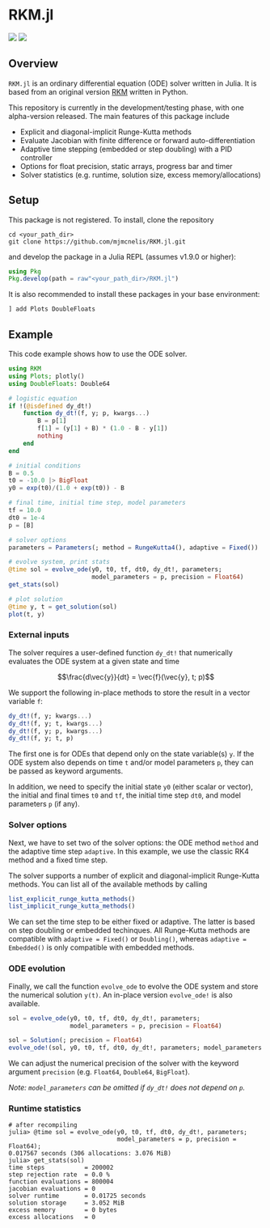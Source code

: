# RKM.jl

[![](https://img.shields.io/badge/docs-stable-blue.svg)](https://mjmcnelis.github.io/RKM.jl/stable)
[![](https://img.shields.io/badge/docs-dev-blue.svg)](https://mjmcnelis.github.io/RKM.jl/dev)

## Overview
`RKM.jl` is an ordinary differential equation (ODE) solver written in Julia. It is based from an original version [RKM](https://github.com/mjmcnelis/RKM) written in Python.

This repository is currently in the development/testing phase, with one alpha-version released. The main features of this package include

- Explicit and diagonal-implicit Runge-Kutta methods
- Evaluate Jacobian with finite difference or forward auto-differentiation
- Adaptive time stepping (embedded or step doubling) with a PID controller
- Options for float precision, static arrays, progress bar and timer
- Solver statistics (e.g. runtime, solution size, excess memory/allocations)

## Setup
This package is not registered. To install, clone the repository

    cd <your_path_dir>
    git clone https://github.com/mjmcnelis/RKM.jl.git

and develop the package in a Julia REPL (assumes v1.9.0 or higher):
```julia
using Pkg
Pkg.develop(path = raw"<your_path_dir>/RKM.jl")
```

It is also recommended to install these packages in your base environment:
```julia
] add Plots DoubleFloats
```

## Example
This code example shows how to use the ODE solver.
```julia
using RKM
using Plots; plotly()
using DoubleFloats: Double64

# logistic equation
if !(@isdefined dy_dt!)
    function dy_dt!(f, y; p, kwargs...)
        B = p[1]
        f[1] = (y[1] + B) * (1.0 - B - y[1])
        nothing
    end
end

# initial conditions
B = 0.5
t0 = -10.0 |> BigFloat
y0 = exp(t0)/(1.0 + exp(t0)) - B

# final time, initial time step, model parameters
tf = 10.0
dt0 = 1e-4
p = [B]

# solver options
parameters = Parameters(; method = RungeKutta4(), adaptive = Fixed())

# evolve system, print stats
@time sol = evolve_ode(y0, t0, tf, dt0, dy_dt!, parameters;
                       model_parameters = p, precision = Float64)
get_stats(sol)

# plot solution
@time y, t = get_solution(sol)
plot(t, y)
```
### External inputs
The solver requires a user-defined function `dy_dt!` that numerically evaluates the ODE system at a given state and time
```math
\frac{d\vec{y}}{dt} = \vec{f}(\vec{y}, t; p)
```
We support the following in-place methods to store the result in a vector variable `f`:
```julia
dy_dt!(f, y; kwargs...)
dy_dt!(f, y; t, kwargs...)
dy_dt!(f, y; p, kwargs...)
dy_dt!(f, y; t, p)
```
The first one is for ODEs that depend only on the state variable(s) `y`. If the ODE system also depends on time `t` and/or model parameters `p`, they can be passed as keyword arguments.

In addition, we need to specify the initial state `y0` (either scalar or vector), the initial and final times `t0` and `tf`, the initial time step `dt0`, and model parameters `p` (if any).

### Solver options
Next, we have to set two of the solver options: the ODE method `method` and the adaptive time step `adaptive`. In this example, we use the classic RK4 method and a fixed time step.

The solver supports a number of explicit and diagonal-implicit Runge-Kutta methods. You can list all of the available methods by calling
```julia
list_explicit_runge_kutta_methods()
list_implicit_runge_kutta_methods()
```

We can set the time step to be either fixed or adaptive. The latter is based on step doubling or embedded techinques. All Runge-Kutta methods are compatible with `adaptive = Fixed()` or `Doubling()`, whereas `adaptive = Embedded()` is only compatible with embedded methods.

### ODE evolution
Finally, we call the function `evolve_ode` to evolve the ODE system and store the numerical solution ```y(t)```. An in-place version `evolve_ode!` is also available.
```julia
sol = evolve_ode(y0, t0, tf, dt0, dy_dt!, parameters;
                 model_parameters = p, precision = Float64)

sol = Solution(; precision = Float64)
evolve_ode!(sol, y0, t0, tf, dt0, dy_dt!, parameters; model_parameters = p)
```
We can adjust the numerical precision of the solver with the keyword argument `precision` (e.g. `Float64`, `Double64`, `BigFloat`).

*Note: `model_parameters` can be omitted if `dy_dt!` does not depend on `p`.*

### Runtime statistics
```
# after recompiling
julia> @time sol = evolve_ode(y0, t0, tf, dt0, dy_dt!, parameters;
                              model_parameters = p, precision = Float64);
0.017567 seconds (306 allocations: 3.076 MiB)
julia> get_stats(sol)
time steps           = 200002
step rejection rate  = 0.0 %
function evaluations = 800004
jacobian evaluations = 0
solver runtime       = 0.01725 seconds
solution storage     = 3.052 MiB
excess memory        = 0 bytes
excess allocations   = 0
```
